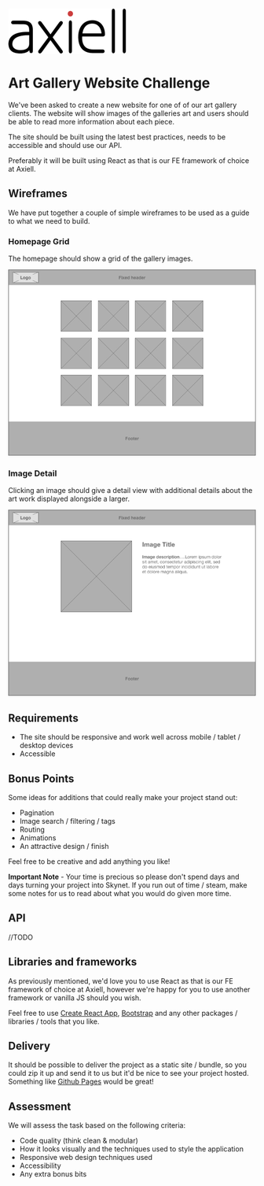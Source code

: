 
![alt text](img/axiell-logo.svg "Axiell")

# Art Gallery Website Challenge

We've been asked to create a new website for one of of our art gallery clients. The website will show images of the galleries art and users should be able to read more information about each piece.

The site should be built using the latest best practices, needs to be accessible and should use our API.

Preferably it will be built using React as that is our FE framework of choice at Axiell.


## Wireframes

We have put together a couple of simple wireframes to be used as a guide to what we need to build.

### Homepage Grid

The homepage should show a grid of the gallery images.

![Gallery List](img/wireframe1.png "Gallery list wireframe")

### Image Detail

Clicking an image should give a detail view with additional details about the art work displayed alongside a larger.

![Gallery item detail wireframe](img/wireframe2.png "Gallery item detail wireframe")

## Requirements

* The site should be responsive and work well across mobile / tablet / desktop devices
* Accessible


## Bonus Points

Some ideas for additions that could really make your project stand out:

* Pagination
* Image search / filtering / tags
* Routing
* Animations
* An attractive design / finish

Feel free to be creative and add anything you like!

**Important Note** - Your time is precious so please don't spend days and days turning your project into Skynet. If you run out of time / steam, make some notes for us to read about what you would do given more time.


## API

//TODO

## Libraries and frameworks

As previously mentioned, we'd love you to use React as that is our FE framework of choice at Axiell, however we're happy for you to use another framework or vanilla JS should you wish.

Feel free to use [Create React App](https://github.com/facebook/create-react-app), [Bootstrap](https://getbootstrap.com) and any other packages / libraries / tools that you like.

## Delivery

It should be possible to deliver the project as a static site / bundle, so you could zip it up and send it to us but it'd be nice to see your project hosted. Something like [Github Pages](https://pages.github.com/) would be great!


## Assessment

We will assess the task based on the following criteria:

- Code quality (think clean & modular)
- How it looks visually and the techniques used to style the application
- Responsive web design techniques used
- Accessibility
- Any extra bonus bits